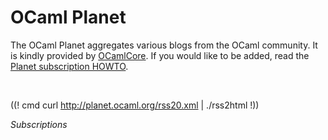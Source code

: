 <!-- ((! set title OCaml Planet !)) -->

# OCaml Planet
The OCaml Planet aggregates various blogs from the OCaml community. It
is kindly provided by [OCamlCore](http://www.ocamlcore.com/). If you
would like to be added, read the [Planet subscription
HOWTO](http://www.ocamlcore.org/planet/).

<br />

((! cmd curl http://planet.ocaml.org/rss20.xml | ./rss2html !))

*Subscriptions*

[<img src='../img/rss20.png' alt='' />](http://planet.ocaml.org/rss20.xml)
[<img src='../img/opml.png' alt='' />](http://planet.ocaml.org/opml.xml)


